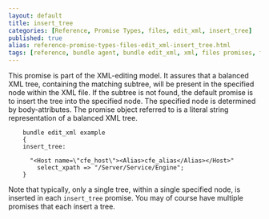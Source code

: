 ```yaml
---
layout: default
title: insert_tree
categories: [Reference, Promise Types, files, edit_xml, insert_tree]
published: true
alias: reference-promise-types-files-edit_xml-insert_tree.html
tags: [reference, bundle agent, bundle edit_xml, xml, files promises, file editing, insert_tree]
---
```

  
This promise is part of the XML-editing model. It assures that a
balanced XML tree, containing the matching subtree, will be present in
the specified node within the XML file. If the subtree is not found, the
default promise is to insert the tree into the specified node. The
specified node is determined by body-attributes. The promise object
referred to is a literal string representation of a balanced XML tree.

```cf3
    bundle edit_xml example
    {
    insert_tree:

      "<Host name=\"cfe_host\"><Alias>cfe_alias</Alias></Host>"
        select_xpath => "/Server/Service/Engine";
    }
```

Note that typically, only a single tree, within a single specified node,
is inserted in each `insert_tree` promise. You may of course have
multiple promises that each insert a tree.
